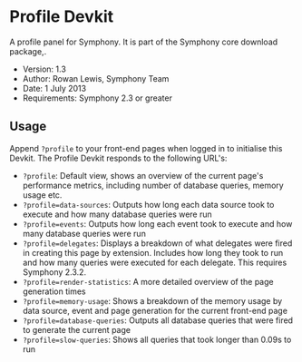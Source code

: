 # Profile Devkit

A profile panel for Symphony. It is part of the Symphony core download package,.

- Version: 1.3
- Author: Rowan Lewis, Symphony Team
- Date: 1 July 2013
- Requirements: Symphony 2.3 or greater

## Usage

Append `?profile` to your front-end pages when logged in to initialise this Devkit. The Profile Devkit responds to the following URL's:

- `?profile`: Default view, shows an overview of the current page's performance metrics, including number of database queries, memory usage etc.
- `?profile=data-sources`: Outputs how long each data source took to execute and how many database queries were run
- `?profile=events`: Outputs how long each event took to execute and how many database queries were run
- `?profile=delegates`: Displays a breakdown of what delegates were fired in creating this page by extension. Includes how long they took to run and how many queries were executed for each delegate. This requires Symphony 2.3.2.
- `?profile=render-statistics`: A more detailed overview of the page generation times
- `?profile=memory-usage`: Shows a breakdown of the memory usage by data source, event and page generation for the current front-end page
- `?profile=database-queries`: Outputs all database queries that were fired to generate the current page
- `?profile=slow-queries`: Shows all queries that took longer than 0.09s to run